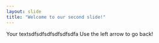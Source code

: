 ```yaml
---
layout: slide
title: "Welcome to our second slide!"
---
```

Your textsdfsdfsdfsdfsdfsdfa
Use the left arrow to go back!

